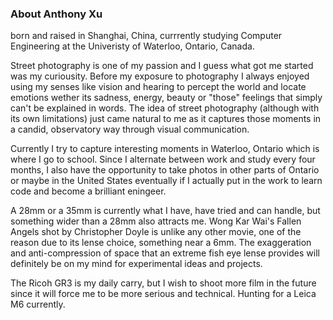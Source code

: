### About Anthony Xu

born and raised in Shanghai, China, currrently studying Computer Engineering at the Univeristy of Waterloo, Ontario, Canada. 

Street photography is one of my passion and I guess what got me started was my curiousity. Before my exposure to photography I always enjoyed using my senses like vision and hearing to percept the world and locate emotions wether its sadness, energy, beauty or "those" feelings that simply can't be explained in words. The idea of street photography (although with its own limitations) just came natural to me as it captures those moments in a candid, observatory way through visual communication. 

Currently I try to capture interesting moments in Waterloo, Ontario which is where I go to school. Since I alternate between work and study every four months, I also have the opportunity to take photos in other parts of Ontario or maybe in the United States eventually if I actually put in the work to learn code and become a brilliant eningeer. 

A 28mm or a 35mm is currently what I have, have tried and can handle, but something wider than a 28mm also attracts me. Wong Kar Wai's Fallen Angels shot by Christopher Doyle is unlike any other movie, one of the reason due to its lense choice, something near a 6mm. The exaggeration and anti-compression of space that an extreme fish eye lense provides will definitely be on my mind for experimental ideas and projects.

The Ricoh GR3 is my daily carry, but I wish to shoot more film in the future since it will force me to be more serious and technical.
Hunting for a Leica M6 currently.

